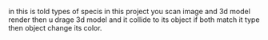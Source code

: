 in this is told types of specis
in this project you scan image and 3d model render then u drage 3d model and it collide to its object if both match it type then object change its color. 
